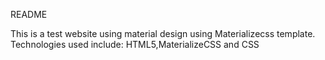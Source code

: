README

This is a test website using material design using Materializecss template.
Technologies used include: HTML5,MaterializeCSS and CSS
